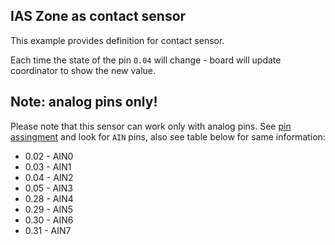 ## IAS Zone as contact sensor

This example provides definition for contact sensor. 

Each time the state of the pin `0.04` will change - board will update coordinator to show the new value.


## Note: analog pins only!

Please note that this sensor can work only with analog pins. See [pin assingment](https://infocenter.nordicsemi.com/topic/ps_nrf52840/pin.html?cp=5_0_0_6_0) and look for `AIN` pins, also see table below for same information:
* 0.02 - AIN0
* 0.03 - AIN1
* 0.04 - AIN2
* 0.05 - AIN3
* 0.28 - AIN4
* 0.29 - AIN5
* 0.30 - AIN6
* 0.31 - AIN7